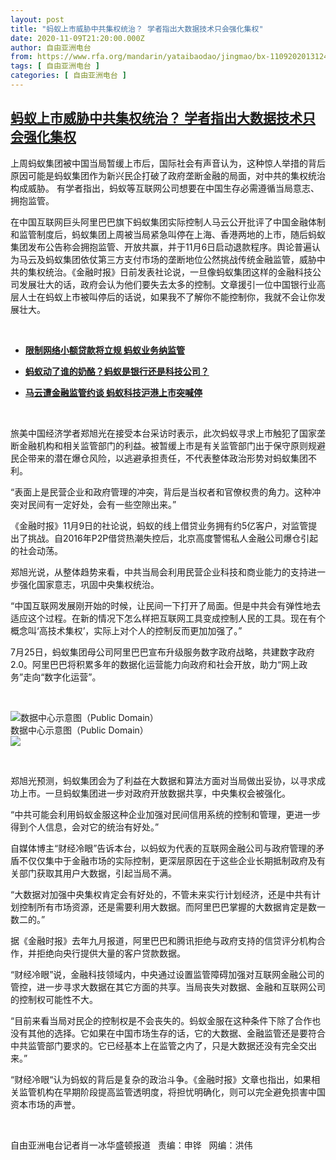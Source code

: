 ```yaml
---
layout: post
title: "蚂蚁上市威胁中共集权统治？ 学者指出大数据技术只会强化集权"
date: 2020-11-09T21:20:00.000Z
author: 自由亚洲电台
from: https://www.rfa.org/mandarin/yataibaodao/jingmao/bx-11092020131246.html
tags: [ 自由亚洲电台 ]
categories: [ 自由亚洲电台 ]
---
```

<!--1604956800000-->
[蚂蚁上市威胁中共集权统治？ 学者指出大数据技术只会强化集权](https://www.rfa.org/mandarin/yataibaodao/jingmao/bx-11092020131246.html)
------

<div>
<p>上周蚂蚁集团被中国当局暂缓上市后，国际社会有声音认为，这种惊人举措的背后原因可能是蚂蚁集团作为新兴民企打破了政府垄断金融的局面，对中共的集权统治构成威胁。 有学者指出，蚂蚁等互联网公司想要在中国生存必需遵循当局意志、拥抱监管。</p><p>在中国互联网巨头阿里巴巴旗下蚂蚁集团实际控制人马云公开批评了中国金融体制和监管制度后，蚂蚁集团上周被当局紧急叫停在上海、香港两地的上市，随后蚂蚁集团发布公告称会拥抱监管、开放共赢，并于11月6日启动退款程序。舆论普遍认为马云及蚂蚁集团依仗第三方支付市场的垄断地位公然挑战传统金融监管，威胁中共的集权统治。《金融时报》日前发表社论说，一旦像蚂蚁集团这样的金融科技公司发展壮大的话，政府会认为他们要失去太多的控制。文章援引一位中国银行业高层人士在蚂蚁上市被叫停后的话说，如果我不了解你不能控制你，我就不会让你发展壮大。</p><p> </p><ul><li><b><a class="external-link" href="http://www.rfa.org/mandarin/yataibaodao/jingmao/ql1-11092020050816.html">限制网络小额贷款将立规 蚂蚁业务纳监管</a></b></li></ul><ul><li><b><a class="external-link" href="http://www.rfa.org/mandarin/yataibaodao/jingmao/bx-11032020100157.html">蚂蚁动了谁的奶酪？蚂蚁是银行还是科技公司？</a></b></li></ul><div><ul><li><b><a class="external-link" href="http://www.rfa.org/mandarin/yataibaodao/jingmao/hx2-11032020093112.html">马云遭金融监管约谈 蚂蚁科技沪港上市突喊停</a></b></li></ul><div></div><div></div><ul></ul><p> </p><p>旅美中国经济学者郑旭光在接受本台采访时表示，此次蚂蚁寻求上市触犯了国家垄断金融机构和相关监管部门的利益。被暂缓上市是有关监管部门出于保守原则规避民企带来的潜在爆仓风险，以逃避承担责任，不代表整体政治形势对蚂蚁集团不利。</p><p>“表面上是民营企业和政府管理的冲突，背后是当权者和官僚权贵的角力。这种冲突对民间有一定好处，会有一些空隙出来。”</p><p>《金融时报》11月9日的社论说，蚂蚁的线上借贷业务拥有约5亿客户，对监管提出了挑战。自2016年P2P借贷热潮失控后，北京高度警惕私人金融公司爆仓引起的社会动荡。</p><p>郑旭光说，从整体趋势来看，中共当局会利用民营企业科技和商业能力的支持进一步强化国家意志，巩固中央集权统治。</p><p>“中国互联网发展刚开始的时候，让民间一下打开了局面。但是中共会有弹性地去适应这个过程。在新的情况下怎么样把互联网工具变成控制人民的工具。现在有个概念叫‘高技术集权’，实际上对个人的控制反而更加加强了。”</p><p>7月25日，蚂蚁集团母公司阿里巴巴宣布升级服务数字政府战略，共建数字政府2.0。阿里巴巴将积累多年的数据化运营能力向政府和社会开放，助力“网上政务”走向“数字化运营”。</p><p> </p><p><div class="image-inline captioned" style="width:680px;"><div style="width:680px;"><img alt="数据中心示意图（Public Domain）" src="https://www.rfa.org/mandarin/yataibaodao/jingmao/bx-11092020131246.html/hj1014k.jpg" title="数据中心示意图（Public Domain）"/></div><div class="image-caption"><span style="width:680px;">数据中心示意图（Public Domain）</span><span class="copyright"> </span></div><div id="zoomattribute"><a class="single_image" href="/mandarin/yataibaodao/jingmao/bx-11092020131246.html/hj1014k.jpg" title="数据中心示意图（Public Domain）"><img src="/rfa_resources/graphics/icon-zoom.png"/></a></div></div></p><p> </p><p>郑旭光预测，蚂蚁集团会为了利益在大数据和算法方面对当局做出妥协，以寻求成功上市。一旦蚂蚁集团进一步对政府开放数据共享，中央集权会被强化。</p><p>“中共可能会利用蚂蚁金服这种企业加强对民间信用系统的控制和管理，更进一步得到个人信息，会对它的统治有好处。”</p><p>自媒体博主“财经冷眼”告诉本台，以蚂蚁为代表的互联网金融公司与政府管理的矛盾不仅仅集中于金融市场的实际控制，更深层原因在于这些企业长期抵制政府及有关部门获取其用户大数据，引起当局不满。</p><p>“大数据对加强中央集权肯定会有好处的，不管未来实行计划经济，还是中共有计划控制所有市场资源，还是需要利用大数据。而阿里巴巴掌握的大数据肯定是数一数二的。”</p><p>据《金融时报》去年九月报道，阿里巴巴和腾讯拒绝与政府支持的信贷评分机构合作，并拒绝向央行提供大量的客户贷款数据。</p><p>“财经冷眼”说，金融科技领域内，中央通过设置监管障碍加强对互联网金融公司的管控，进一步寻求大数据在其它方面的共享。当局丧失对数据、金融和互联网公司的控制权可能性不大。</p><p>“目前来看当局对民企的控制权是不会丧失的。蚂蚁金服在这种条件下除了合作也没有其他的选择。它如果在中国市场生存的话，它的大数据、金融监管还是要符合中共监管部门要求的。它已经基本上在监管之内了，只是大数据还没有完全交出来。”</p><p>“财经冷眼“认为蚂蚁的背后是复杂的政治斗争。《金融时报》文章也指出，如果相关监管机构在早期阶段提高监管透明度，将担忧明确化，则可以完全避免损害中国资本市场的声誉。</p><p> </p><p>自由亚洲电台记者肖一冰华盛顿报道   责编：申铧   网编：洪伟</p></div><ul></ul>
</div>

